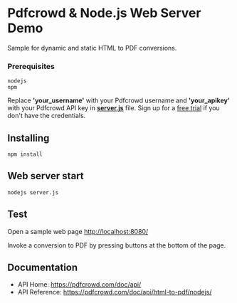 # Pdfcrowd & Node.js Web Server Demo

Sample for dynamic and static HTML to PDF conversions.

### Prerequisites

```
nodejs
npm
```

Replace **'your_username'** with your Pdfcrowd username and **'your_apikey'** with your Pdfcrowd API key in **[server.js](server.js#L56)** file. Sign up for a [free trial](https://pdfcrowd.com/user/sign_up/?pid=api-trial2) if you don't have the credentials.

## Installing

```
npm install
```

## Web server start

```
nodejs server.js
```

## Test

   Open a sample web page <http://localhost:8080/>

   Invoke a conversion to PDF by pressing buttons at the bottom of the page.

## Documentation

* API Home:  <https://pdfcrowd.com/doc/api/>
* API Reference:  <https://pdfcrowd.com/doc/api/html-to-pdf/nodejs/>
